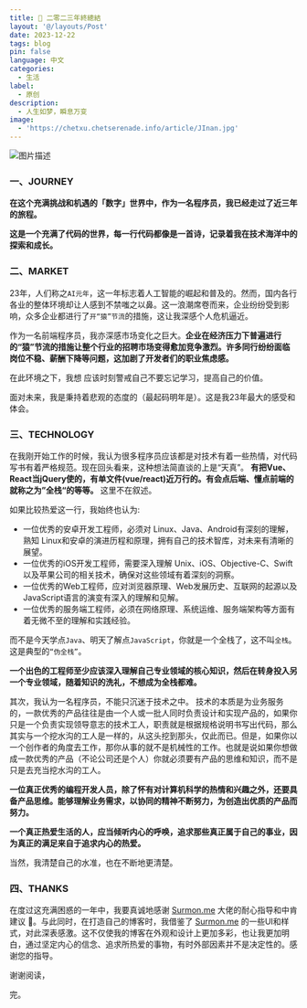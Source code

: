 ```yaml
---
title: 🤖 二零二三年終總結
layout: '@/layouts/Post'
date: 2023-12-22
tags: blog
pin: false
language: 中文
categories:
  - 生活
label:
  - 原创
description:
  - 人生如梦，瞬息万变
image:
  - 'https://chetxu.chetserenade.info/article/JInan.jpg'
---
```


![图片描述](https://chetxu.chetserenade.info/article/JInan.jpg)

### 一、JOURNEY

**在这个充满挑战和机遇的「数字」世界中，作为一名程序员，我已经走过了近三年的旅程。**

**这是一个充满了代码的世界，每一行代码都像是一首诗，记录着我在技术海洋中的探索和成长。**

### 二、MARKET

23年，人们称之`AI元年`，这一年标志着人工智能的崛起和普及的。然而，国内各行各业的整体环境却让人感到不禁嗤之以鼻。这一浪潮席卷而来，企业纷纷受到影响，众多企业都进行了`开“猿”节流`的措施，这让我深感个人危机逼近。

作为一名前端程序员，我亦深感市场变化之巨大。**企业在经济压力下普遍进行的“猿”节流的措施让整个行业的招聘市场变得愈加竞争激烈。许多同行纷纷面临岗位不稳、薪酬下降等问题，这加剧了开发者们的职业焦虑感。**

在此环境之下，我想 应该时刻警戒自己不要忘记学习，提高自己的价值。

面对未来，我是秉持着悲观的态度的（最起码明年是）。这是我23年最大的感受和体会。

### 三、TECHNOLOGY

在我刚开始工作的时候，我认为很多程序员应该都是对技术有着一些热情，对代码写书有着严格规范。现在回头看来，这种想法简直谈的上是“天真”。 **有把Vue、React当jQuery使的，有单文件(vue/react)近万行的。有会点后端、懂点前端的就称之为”全栈“的等等。** 这里不在叙述。

如果比较热爱这一行，我始终也认为:

* 一位优秀的安卓开发工程师，必须对 Linux、Java、Android有深刻的理解，熟知 Linux和安卓的演进历程和原理，拥有自己的技术智库，对未来有清晰的展望。
* 一位优秀的iOS开发工程师，需要深入理解 Unix、iOS、Objective-C、Swift以及苹果公司的相关技术，确保对这些领域有着深刻的洞察。
* 一位优秀的Web工程师，应对浏览器原理、Web发展历史、互联网的起源以及JavaScript语言的演变有深入的理解和见解。
* 一位优秀的服务端工程师，必须在网络原理、系统运维、服务端架构等方面有着无微不至的理解和实践经验。

而不是今天学点`Java`、明天了解点`JavaScript`，你就是一个全栈了，这不叫`全栈`。这是典型的`“伪全栈”`。

**一个出色的工程师至少应该深入理解自己专业领域的核心知识，然后在转身投入另一个专业领域，随着知识的洗礼，不想成为全栈都难。**

其次，我认为一名程序员，不能只沉迷于技术之中。 技术的本质是为业务服务的，一款优秀的产品往往是由一个人或一批人同时负责设计和实现产品的，如果你只是一个负责实现领导意志的技术工人，职责就是根据规格说明书写出代码，那么其实与一个挖水沟的工人是一样的，从这头挖到那头，仅此而已。但是，如果你以一个创作者的角度去工作，那你从事的就不是机械性的工作。也就是说如果你想做成一款优秀的产品（不论公司还是个人）你就必须要有产品的思维和知识，而不是只是去充当挖水沟的工人。

**一位真正优秀的编程开发人员，除了怀有对计算机科学的热情和兴趣之外，还要具备产品思维。能够理解业务需求，以协同的精神不断努力，为创造出优质的产品而努力。**

**一个真正热爱生活的人，应当倾听内心的呼唤，追求那些真正属于自己的事业，因为真正的满足来自于追求内心的热爱。**

当然，我清楚自己的水准，也在不断地更清楚。

### 四、THANKS

在度过这充满困惑的一年中，我要真诚地感谢 [Surmon.me](https://surmon.me/) 大佬的耐心指导和中肯建议 🙏。与此同时，在打造自己的博客时，我借鉴了 [Surmon.me](https://surmon.me/) 的一些UI和样式，对此深表感激。这不仅使我的博客在外观和设计上更加多彩，也让我更加明白，通过坚定内心的信念、追求所热爱的事物，有时外部因素并不是决定性的。感谢您的指导。

谢谢阅读，

完。

